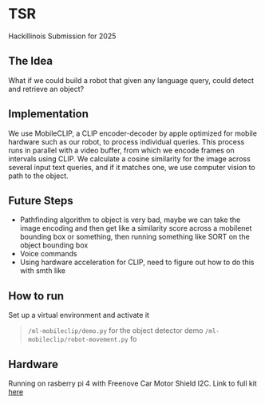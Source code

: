 # TSR
Hackillinois Submission for 2025

## The Idea
What if we could build a robot that given any language query, could detect and retrieve an object?

## Implementation
We use MobileCLIP, a CLIP encoder-decoder by apple optimized for mobile hardware such as our robot, to process individual queries. This process runs in parallel with a video buffer, from which we encode frames on intervals using CLIP. We calculate a cosine similarity for the image across several input text queries, and if it matches one, we use computer vision to path to the object.

## Future Steps
- Pathfinding algorithm to object is very bad, maybe we can take the image encoding and then get like a similarity score across a mobilenet bounding box or something, then running something like SORT on the object bounding box
- Voice commands
- Using hardware acceleration for CLIP, need to figure out how to do this with smth like 

## How to run
Set up a virtual environment and activate it

> `/ml-mobileclip/demo.py` for the object detector demo
> `/ml-mobileclip/robot-movement.py` fo

## Hardware
Running on rasberry pi 4 with Freenove Car Motor Shield I2C. Link to full kit [here](https://store.freenove.com/products/fnk0021)